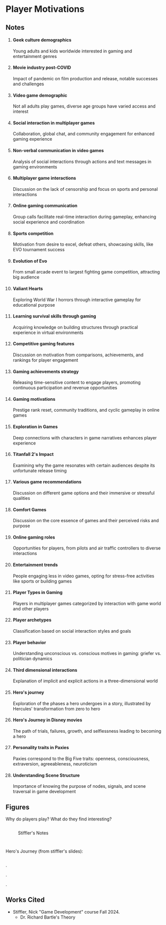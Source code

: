 # Player Motivations

## Notes

1.  #### Geek culture demographics

    Young adults and kids worldwide interested in gaming and entertainment genres
2.  #### Movie industry post-COVID

    Impact of pandemic on film production and release, notable successes and challenges
3.  #### Video game demographic

    Not all adults play games, diverse age groups have varied access and interest
4.  #### Social interaction in multiplayer games

    Collaboration, global chat, and community engagement for enhanced gaming experience
5.  #### Non-verbal communication in video games

    Analysis of social interactions through actions and text messages in gaming environments
6.  #### Multiplayer game interactions

    Discussion on the lack of censorship and focus on sports and personal interactions
7.  #### Online gaming communication

    Group calls facilitate real-time interaction during gameplay, enhancing social experience and coordination
8.  #### Sports competition

    Motivation from desire to excel, defeat others, showcasing skills, like EVO tournament success
9.  #### Evolution of Evo

    From small arcade event to largest fighting game competition, attracting big audience
10. #### Valiant Hearts

    Exploring World War I horrors through interactive gameplay for educational purpose
11. #### Learning survival skills through gaming

    Acquiring knowledge on building structures through practical experience in virtual environments
12. #### Competitive gaming features

    Discussion on motivation from comparisons, achievements, and rankings for player engagement
13. #### Gaming achievements strategy

    Releasing time-sensitive content to engage players, promoting continuous participation and revenue opportunities
14. #### Gaming motivations

    Prestige rank reset, community traditions, and cyclic gameplay in online games
15. #### Exploration in Games

    Deep connections with characters in game narratives enhances player experience
16. #### Titanfall 2's Impact

    Examining why the game resonates with certain audiences despite its unfortunate release timing
17. #### Various game recommendations

    Discussion on different game options and their immersive or stressful qualities
18. #### Comfort Games

    Discussion on the core essence of games and their perceived risks and purpose
19. #### Online gaming roles

    Opportunities for players, from pilots and air traffic controllers to diverse interactions
20. #### Entertainment trends

    People engaging less in video games, opting for stress-free activities like sports or building games
21. #### Player Types in Gaming

    Players in multiplayer games categorized by interaction with game world and other players
22. #### Player archetypes

    Classification based on social interaction styles and goals
23. #### Player behavior

    Understanding unconscious vs. conscious motives in gaming: griefer vs. politician dynamics
24. #### Third dimensional interactions

    Explanation of implicit and explicit actions in a three-dimensional world
25. #### Hero's journey

    Exploration of the phases a hero undergoes in a story, illustrated by Hercules' transformation from zero to hero
26. #### Hero's Journey in Disney movies

    The path of trials, failures, growth, and selflessness leading to becoming a hero
27. #### Personality traits in Paxies

    Paxies correspond to the Big Five traits: openness, consciousness, extraversion, agreeableness, neuroticism
28. #### Understanding Scene Structure

    Importance of knowing the purpose of nodes, signals, and scene traversal in game development

## Figures

Why do players play? What do they find interesting?

<figure><img src="../../../../.gitbook/assets/CleanShot 2024-09-30 at 09.52.14@2x.png" alt=""><figcaption><p>Stiffler's Notes</p></figcaption></figure>

<figure><img src="../../../../.gitbook/assets/CleanShot 2024-09-30 at 09.53.20@2x.png" alt=""><figcaption></figcaption></figure>

<figure><img src="../../../../.gitbook/assets/CleanShot 2024-09-30 at 09.53.52@2x.png" alt=""><figcaption></figcaption></figure>

Hero's Journey (from stiffler's slides):

<figure><img src="../../../../.gitbook/assets/CleanShot 2024-09-30 at 09.58.20@2x.png" alt=""><figcaption></figcaption></figure>

.

.

.



## Works Cited

* Stiffler, Nick "Game Development" course Fall 2024.
  * Dr. Richard Bartle's Theory
